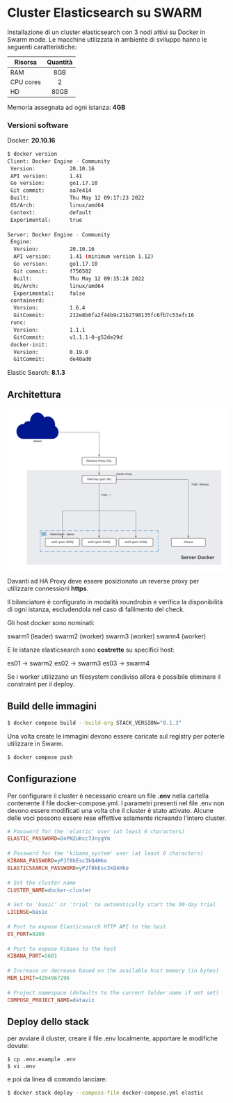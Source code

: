 # Cluster Elasticsearch su SWARM

Installazione di un cluster elasticsearch con 3 nodi attivi su Docker in Swarm mode. Le macchine utilizzata in ambiente di sviluppo hanno le seguenti caratteristiche:

| Risorsa   |     Quantità  |
|---------- |:-------------:|
| RAM       |  8GB         |
| CPU cores |  2            |
| HD        |  80GB        |

Memoria assegnata ad ogni istanza: **4GB**

### Versioni software

Docker: **20.10.16**
```bash
$ docker version
Client: Docker Engine - Community
 Version:           20.10.16
 API version:       1.41
 Go version:        go1.17.10
 Git commit:        aa7e414
 Built:             Thu May 12 09:17:23 2022
 OS/Arch:           linux/amd64
 Context:           default
 Experimental:      true

Server: Docker Engine - Community
 Engine:
  Version:          20.10.16
  API version:      1.41 (minimum version 1.12)
  Go version:       go1.17.10
  Git commit:       f756502
  Built:            Thu May 12 09:15:28 2022
  OS/Arch:          linux/amd64
  Experimental:     false
 containerd:
  Version:          1.6.4
  GitCommit:        212e8b6fa2f44b9c21b2798135fc6fb7c53efc16
 runc:
  Version:          1.1.1
  GitCommit:        v1.1.1-0-g52de29d
 docker-init:
  Version:          0.19.0
  GitCommit:        de40ad0
```

Elastic Search: **8.1.3**

## Architettura
![Immagine architettura](assets/images/cluster.png)

Davanti ad HA Proxy deve essere posizionato un reverse proxy per utilizzare connessioni **https**.

Il bilanciatore è configurato in modalità roundrobin e verifica la disponibilità di ogni istanza, escludendola nel caso di fallimento del check.

Gli host docker sono nominati:

swarm1 (leader)
swarm2 (worker)
swarm3 (worker)
swarm4 (worker)

E le istanze elasticsearch sono **costrette** su specifici host:

es01 -> swarm2
es02 -> swarm3
es03 -> swarm4

Se i worker utilizzano un filesystem condiviso allora è possibile eliminare il constraint per il deploy.

## Build delle immagini

```bash
$ docker compose build --build-arg STACK_VERSION="8.1.3"
```

Una volta create le immagini devono essere caricate sul registry per poterle utilizzare in Swarm.

```bash
$ docker compose push
```

## Configurazione

Per configurare il cluster è necessario creare un file **.env** nella cartella contenente il file docker-compose.yml.
I parametri presenti nel file .env non devono essere modificati una volta che il cluster è stato attivato. Alcune delle voci possono essere rese effettive solamente ricreando l'intero cluster.

```ini
# Password for the 'elastic' user (at least 6 characters)
ELASTIC_PASSWORD=DnPNZuKcc7JnygYm

# Password for the 'kibana_system' user (at least 6 characters)
KIBANA_PASSWORD=yPJf8kEsc3kQ4Hko
ELASTICSEARCH_PASSWORD=yPJf8kEsc3kQ4Hko

# Set the cluster name
CLUSTER_NAME=docker-cluster

# Set to 'basic' or 'trial' to automatically start the 30-day trial
LICENSE=basic

# Port to expose Elasticsearch HTTP API to the host
ES_PORT=9200

# Port to expose Kibana to the host
KIBANA_PORT=5601

# Increase or decrease based on the available host memory (in bytes)
MEM_LIMIT=4294967296

# Project namespace (defaults to the current folder name if not set)
COMPOSE_PROJECT_NAME=dataviz

```

## Deploy dello stack

per avviare il cluster, creare il file .env localmente, apportare le modifiche dovute:

```
$ cp .env.example .env
$ vi .env
```

 e poi da linea di comando lanciare:

```bash
$ docker stack deploy --compose-file docker-compose.yml elastic
```
